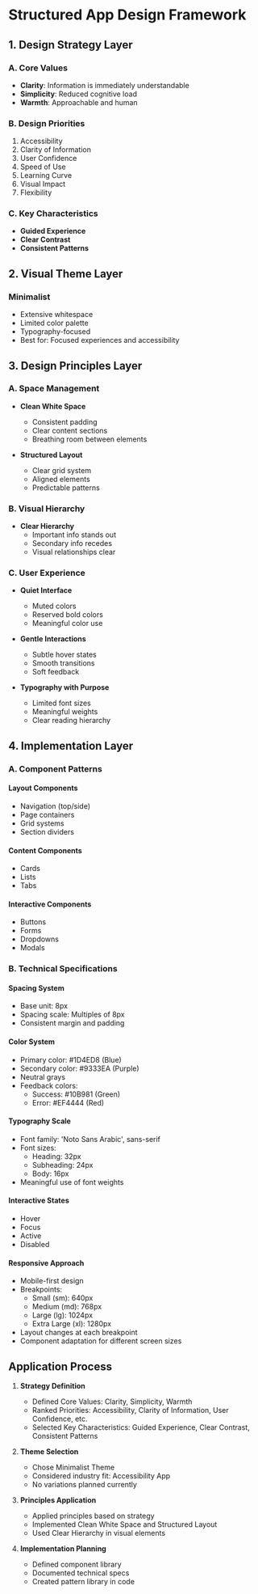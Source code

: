 # Structured App Design Framework

## 1. Design Strategy Layer

### A. Core Values

- **Clarity**: Information is immediately understandable
- **Simplicity**: Reduced cognitive load
- **Warmth**: Approachable and human

### B. Design Priorities

1. Accessibility
2. Clarity of Information
3. User Confidence
4. Speed of Use
5. Learning Curve
6. Visual Impact
7. Flexibility

### C. Key Characteristics

- **Guided Experience**
- **Clear Contrast**
- **Consistent Patterns**

## 2. Visual Theme Layer

### Minimalist

- Extensive whitespace
- Limited color palette
- Typography-focused
- Best for: Focused experiences and accessibility

## 3. Design Principles Layer

### A. Space Management

- **Clean White Space**
  - Consistent padding
  - Clear content sections
  - Breathing room between elements

- **Structured Layout**
  - Clear grid system
  - Aligned elements
  - Predictable patterns

### B. Visual Hierarchy

- **Clear Hierarchy**
  - Important info stands out
  - Secondary info recedes
  - Visual relationships clear

### C. User Experience

- **Quiet Interface**
  - Muted colors
  - Reserved bold colors
  - Meaningful color use

- **Gentle Interactions**
  - Subtle hover states
  - Smooth transitions
  - Soft feedback

- **Typography with Purpose**
  - Limited font sizes
  - Meaningful weights
  - Clear reading hierarchy

## 4. Implementation Layer

### A. Component Patterns

#### Layout Components

- Navigation (top/side)
- Page containers
- Grid systems
- Section dividers

#### Content Components

- Cards
- Lists
- Tabs

#### Interactive Components

- Buttons
- Forms
- Dropdowns
- Modals

### B. Technical Specifications

#### Spacing System

- Base unit: 8px
- Spacing scale: Multiples of 8px
- Consistent margin and padding

#### Color System

- Primary color: #1D4ED8 (Blue)
- Secondary color: #9333EA (Purple)
- Neutral grays
- Feedback colors:
  - Success: #10B981 (Green)
  - Error: #EF4444 (Red)

#### Typography Scale

- Font family: 'Noto Sans Arabic', sans-serif
- Font sizes:
  - Heading: 32px
  - Subheading: 24px
  - Body: 16px
- Meaningful use of font weights

#### Interactive States

- Hover
- Focus
- Active
- Disabled

#### Responsive Approach

- Mobile-first design
- Breakpoints:
  - Small (sm): 640px
  - Medium (md): 768px
  - Large (lg): 1024px
  - Extra Large (xl): 1280px
- Layout changes at each breakpoint
- Component adaptation for different screen sizes

## Application Process

1. **Strategy Definition**
   - Defined Core Values: Clarity, Simplicity, Warmth
   - Ranked Priorities: Accessibility, Clarity of Information, User Confidence, etc.
   - Selected Key Characteristics: Guided Experience, Clear Contrast, Consistent Patterns

2. **Theme Selection**
   - Chose Minimalist Theme
   - Considered industry fit: Accessibility App
   - No variations planned currently

3. **Principles Application**
   - Applied principles based on strategy
   - Implemented Clean White Space and Structured Layout
   - Used Clear Hierarchy in visual elements

4. **Implementation Planning**
   - Defined component library
   - Documented technical specs
   - Created pattern library in code
